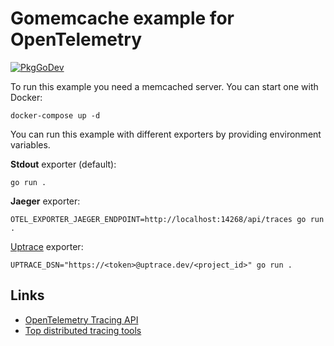 # Gomemcache example for OpenTelemetry

[![PkgGoDev](https://pkg.go.dev/badge/go.opentelemetry.io/contrib/instrumentation/github.com/bradfitz/gomemcache/memcache/otelmemcache)](https://pkg.go.dev/go.opentelemetry.io/contrib/instrumentation/github.com/bradfitz/gomemcache/memcache/otelmemcache)

To run this example you need a memcached server. You can start one with Docker:

```shell
docker-compose up -d
```

You can run this example with different exporters by providing environment variables.

**Stdout** exporter (default):

```shell
go run .
```

**Jaeger** exporter:

```shell
OTEL_EXPORTER_JAEGER_ENDPOINT=http://localhost:14268/api/traces go run .
```

[Uptrace](https://github.com/uptrace/uptrace/) exporter:

```shell
UPTRACE_DSN="https://<token>@uptrace.dev/<project_id>" go run .
```

## Links

- [OpenTelemetry Tracing API](https://uptrace.dev/opentelemetry/go-tracing.html)
- [Top distributed tracing tools](https://uptrace.dev/blog/distributed-tracing-tools.html)

